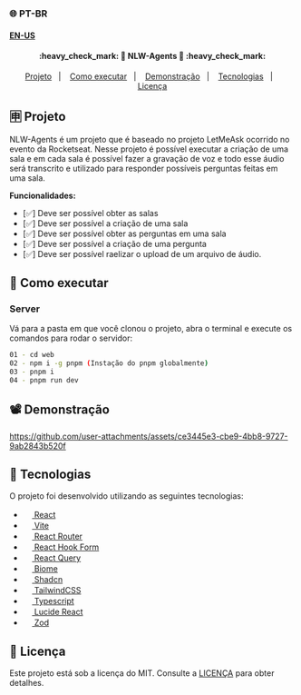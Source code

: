 ### 🌐 PT-BR
#### [EN-US](https://github.com/ArthurFakhouri/nlw-agents-web/blob/main/READMEEN.md)

<h4 align="center"> 
	:heavy_check_mark: 🚀 NLW-Agents 🚀 :heavy_check_mark:
</h4>

<p align="center">
  <a href="#-projeto">Projeto</a>&nbsp;&nbsp;&nbsp;|&nbsp;&nbsp;&nbsp;
  <a href="#-como-executar">Como executar</a>&nbsp;&nbsp;&nbsp;|&nbsp;&nbsp;&nbsp;
  <a href="#%EF%B8%8F-demonstração">Demonstração</a>&nbsp;&nbsp;&nbsp;|&nbsp;&nbsp;&nbsp;
  <a href="#-tecnologias">Tecnologias</a>&nbsp;&nbsp;&nbsp;|&nbsp;&nbsp;&nbsp;
  <a href="#memo-licença">Licença</a>
</p>

## 🈸 Projeto
NLW-Agents é um projeto que é baseado no projeto LetMeAsk ocorrido no evento da Rocketseat. Nesse projeto é possível executar a criação de uma sala e em cada sala é possível fazer a gravação de voz e todo esse áudio será transcrito
e utilizado para responder possíveis perguntas feitas em uma sala.

<b>Funcionalidades:</b>
- [✅]  Deve ser possível obter as salas
- [✅]  Deve ser possível a criação de uma sala
- [✅]  Deve ser possível obter as perguntas em uma sala
- [✅]  Deve ser possível a criação de uma pergunta
- [✅]  Deve ser possível raelizar o upload de um arquivo de áudio.

## 🔧 Como executar
### Server
Vá para a pasta em que você clonou o projeto, abra o terminal e execute os comandos para rodar o servidor:
```bash
01 - cd web
02 - npm i -g pnpm (Instação do pnpm globalmente)
03 - pnpm i
04 - pnpm run dev
```

## 📽️ Demonstração


https://github.com/user-attachments/assets/ce3445e3-cbe9-4bb8-9727-9ab2843b520f








## 🚀 Tecnologias

O projeto foi desenvolvido utilizando as seguintes tecnologias:

- [<img alt="" src="https://react.dev/favicon.ico" width="16px" /> React](https://react.dev)
- [<img alt="" src="https://vite.dev/logo.svg" width="16px" /> Vite](https://react.dev)
- [<img alt="" src="https://reactrouter.com/favicon-dark.png" width="16px" /> React Router](https://react.dev)
- [<img alt="" src="https://react-hook-form.com/images/logo/react-hook-form-logo-only.png" width="16px" /> React Hook Form](https://react-hook-form.com/)
- [<img alt="" src="https://tanstack.com/favicon-16x16.png" width="16px" /> React Query](https://tanstack.com/query/latest)
- [<img alt="" src="https://biomejs.dev/img/favicon.svg" width="16px" /> Biome](https://biomejs.dev)
- [<img alt="" src="https://ui.shadcn.com/favicon-16x16.png" width="16px" /> Shadcn](https://ui.shadcn.com/)
- [<img alt="" src="https://tailwindcss.com/favicon.ico" width="16px" /> TailwindCSS](https://tailwindcss.com)
- [<img alt="" src="https://www.typescriptlang.org/favicon.ico" width="16px" /> Typescript](https://www.typescriptlang.org)
- [<img alt="" src="https://lucide.dev/og.png" width="16px" /> Lucide React](https://lucide.dev)
- [<img alt="" src="https://zod.dev/icon.png?39fe259ddd7f4224" width="16px" /> Zod](https://zod.dev/)

## :memo: Licença
Este projeto está sob a licença do MIT. Consulte a [LICENÇA](LICENSE) para obter detalhes.

